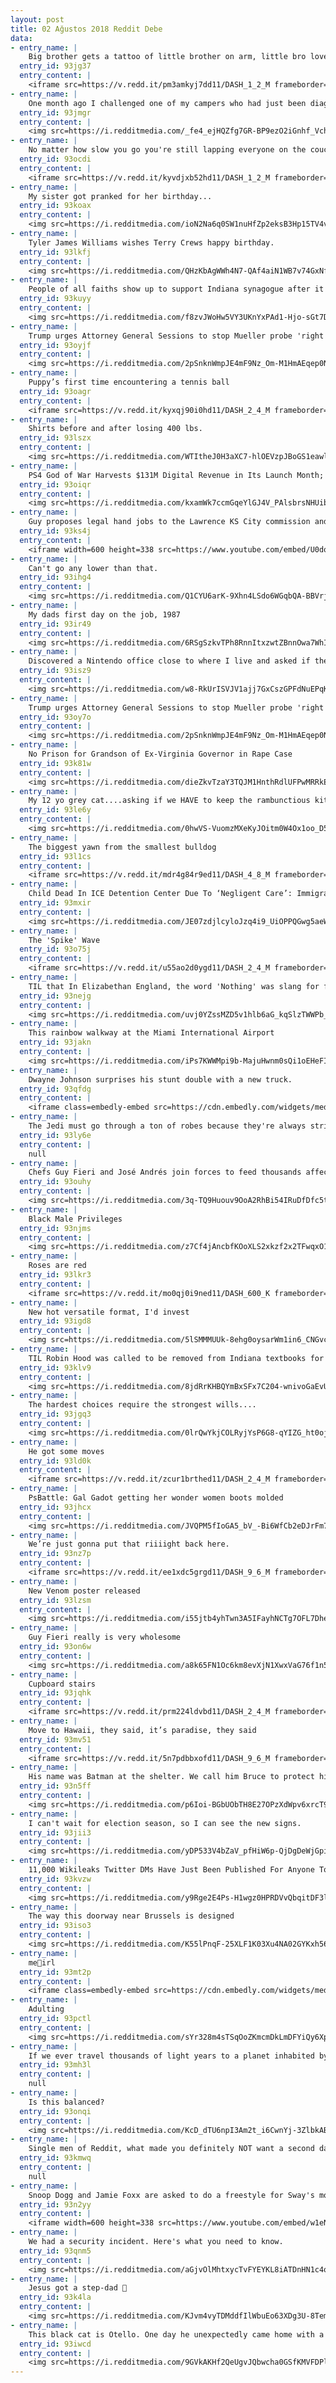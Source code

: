 ```yaml
---
layout: post
title: 02 Ağustos 2018 Reddit Debe
data:
- entry_name: |
    Big brother gets a tattoo of little brother on arm, little bro loves it
  entry_id: 93jg37
  entry_content: |
    <iframe src=https://v.redd.it/pm3amkyj7dd11/DASH_1_2_M frameborder=0></iframe>
- entry_name: |
    One month ago I challenged one of my campers who had just been diagnosed with dyslexia. I told her that if she could read 10 chapter books in the month of July, I would let her choose any color she wanted to dye my hair. Well she finished her challenge and alas I now have pink hair.
  entry_id: 93jmgr
  entry_content: |
    <img src=https://i.redditmedia.com/_fe4_ejHQZfg7GR-BP9ezO2iGnhf_VchkCui8hrUzrI.jpg?s=073c27b82a1263b0a363df4c406ada2a frameborder=0>
- entry_name: |
    No matter how slow you go you're still lapping everyone on the couch.
  entry_id: 93ocdi
  entry_content: |
    <iframe src=https://v.redd.it/kyvdjxb52hd11/DASH_1_2_M frameborder=0></iframe>
- entry_name: |
    My sister got pranked for her birthday...
  entry_id: 93koax
  entry_content: |
    <img src=https://i.redditmedia.com/ioN2Na6q0SW1nuHfZp2eksB3Hp15TV4vI8cjSY8z2tM.jpg?s=e3a1139eb5523a4688d1ca37509c11a5 frameborder=0>
- entry_name: |
    Tyler James Williams wishes Terry Crews happy birthday.
  entry_id: 93lkfj
  entry_content: |
    <img src=https://i.redditmedia.com/QHzKbAgWWh4N7-QAf4aiN1WB7v74GxNfNY7_wV-WUwg.png?s=deaa02c6276ec449241b09c11cc6900d frameborder=0>
- entry_name: |
    People of all faiths show up to support Indiana synagogue after it was vandalized with nazi symbols
  entry_id: 93kuyy
  entry_content: |
    <img src=https://i.redditmedia.com/f8zvJWoHw5VY3UKnYxPAd1-Hjo-sGt7DX_su-YhJBxI.jpg?s=3e384d114d43e11df2708b0c788e3fa2 frameborder=0>
- entry_name: |
    Trump urges Attorney General Sessions to stop Mueller probe 'right now'
  entry_id: 93oyjf
  entry_content: |
    <img src=https://i.redditmedia.com/2pSnknWmpJE4mF9Nz_Om-M1HmAEqep0N35iyuESDP1c.jpg?s=c03c0e75c8c418076152b0aff4c5ef86 frameborder=0>
- entry_name: |
    Puppy’s first time encountering a tennis ball
  entry_id: 93oagr
  entry_content: |
    <iframe src=https://v.redd.it/kyxqj90i0hd11/DASH_2_4_M frameborder=0></iframe>
- entry_name: |
    Shirts before and after losing 400 lbs.
  entry_id: 93lszx
  entry_content: |
    <img src=https://i.redditmedia.com/WTItheJ0H3aXC7-hlOEVzpJBoGS1eawlZhdiONBE678.jpg?s=d792a94e57d922802731edb6e8f9b772 frameborder=0>
- entry_name: |
    PS4 God of War Harvests $131M Digital Revenue in Its Launch Month; Shows Significant Demand for Story-driven Games
  entry_id: 93oiqr
  entry_content: |
    <img src=https://i.redditmedia.com/kxamWk7ccmGqeYlGJ4V_PAlsbrsNHUibu27wCFCpWgE.jpg?s=afdf8b82ba8995e1fc224501d281864f frameborder=0>
- entry_name: |
    Guy proposes legal hand jobs to the Lawrence KS City commission and it's amazing.
  entry_id: 93ks4j
  entry_content: |
    <iframe width=600 height=338 src=https://www.youtube.com/embed/U0doq2bNiDo?feature=oembed&enablejsapi=1 frameborder=0 allow=autoplay; encrypted-media allowfullscreen></iframe>
- entry_name: |
    Can't go any lower than that.
  entry_id: 93ihg4
  entry_content: |
    <img src=https://i.redditmedia.com/Q1CYU6arK-9Xhn4LSdo6WGqbQA-BBVrje4MUa3CqW9o.jpg?s=3ac6d5ad3208dab110634bd8256cbc48 frameborder=0>
- entry_name: |
    My dads first day on the job, 1987
  entry_id: 93ir49
  entry_content: |
    <img src=https://i.redditmedia.com/6RSgSzkvTPh8RnnItxzwtZBnnOwa7WhItwX1A4oeCpw.jpg?s=f63beedc950990d8faa82e45843189b1 frameborder=0>
- entry_name: |
    Discovered a Nintendo office close to where I live and asked if they had any kind of tour or something. Lady told me they hadn’t but she handed me a bag full of cool souvenirs. This coin is definitely the best of all!
  entry_id: 93isz9
  entry_content: |
    <img src=https://i.redditmedia.com/w8-RkUrISVJV1ajj7GxCszGPFdNuEPqKBDVt0W1L5xg.jpg?s=d685f6f34494801047aefc3a8daf71b3 frameborder=0>
- entry_name: |
    Trump urges Attorney General Sessions to stop Mueller probe 'right now
  entry_id: 93oy7o
  entry_content: |
    <img src=https://i.redditmedia.com/2pSnknWmpJE4mF9Nz_Om-M1HmAEqep0N35iyuESDP1c.jpg?s=c03c0e75c8c418076152b0aff4c5ef86 frameborder=0>
- entry_name: |
    No Prison for Grandson of Ex-Virginia Governor in Rape Case
  entry_id: 93k81w
  entry_content: |
    <img src=https://i.redditmedia.com/dieZkvTzaY3TQJM1HnthRdlUFPwMRRkEfft30Xpvs6k.jpg?s=ffba605a3e3b4995e3eca9455f262a84 frameborder=0>
- entry_name: |
    My 12 yo grey cat....asking if we HAVE to keep the rambunctious kittens 🐯🐯
  entry_id: 93le6y
  entry_content: |
    <img src=https://i.redditmedia.com/0hwVS-VuomzMXeKyJOitm0W4Ox1oo_D5NAs0V3SBKQQ.jpg?s=5711cfeb316e5443dbcdbb06c80a6902 frameborder=0>
- entry_name: |
    The biggest yawn from the smallest bulldog
  entry_id: 93l1cs
  entry_content: |
    <iframe src=https://v.redd.it/mdr4g84r9ed11/DASH_4_8_M frameborder=0></iframe>
- entry_name: |
    Child Dead In ICE Detention Center Due To ‘Negligent Care’: Immigration Lawyer
  entry_id: 93mxir
  entry_content: |
    <img src=https://i.redditmedia.com/JE07zdjlcyloJzq4i9_UiOPPQGwg5aeWSdoV6AdACck.jpg?s=b25c6954c5df5682861c49099626f43a frameborder=0>
- entry_name: |
    The 'Spike' Wave
  entry_id: 93o75j
  entry_content: |
    <iframe src=https://v.redd.it/u55ao2d0ygd11/DASH_2_4_M frameborder=0></iframe>
- entry_name: |
    TIL that In Elizabethan England, the word 'Nothing' was slang for female genitalia. The title of the Shakespeare play 'Much Ado About Nothing' is a double entendre.
  entry_id: 93nejg
  entry_content: |
    <img src=https://i.redditmedia.com/uvj0YZssMZD5v1hlb6aG_kqSlzTWWPb_CFm9rYjwOA8.jpg?s=f763687bc643074fff21f8643f8fab92 frameborder=0>
- entry_name: |
    This rainbow walkway at the Miami International Airport
  entry_id: 93jakn
  entry_content: |
    <img src=https://i.redditmedia.com/iPs7KWWMpi9b-MajuHwnm0sQi1oEHeFIBfaO0Z9KdnQ.jpg?s=cbd108cd6f6e83abf88f52023028fa8a frameborder=0>
- entry_name: |
    Dwayne Johnson surprises his stunt double with a new truck.
  entry_id: 93qfdg
  entry_content: |
    <iframe class=embedly-embed src=https://cdn.embedly.com/widgets/media.html?src=https%3A%2F%2Fgfycat.com%2Fifr%2FLateHugeBluebottlejellyfish&url=https%3A%2F%2Fgfycat.com%2FLateHugeBluebottlejellyfish&image=https%3A%2F%2Fthumbs.gfycat.com%2FLateHugeBluebottlejellyfish-size_restricted.gif&key=522baf40bd3911e08d854040d3dc5c07&type=text%2Fhtml&schema=gfycat width=480 height=260 scrolling=no frameborder=0 allow=autoplay; fullscreen allowfullscreen=true></iframe>
- entry_name: |
    The Jedi must go through a ton of robes because they're always stripping them off before combat and just leaving them there.
  entry_id: 93ly6e
  entry_content: |
    null
- entry_name: |
    Chefs Guy Fieri and José Andrés join forces to feed thousands affected by California fires
  entry_id: 93ouhy
  entry_content: |
    <img src=https://i.redditmedia.com/3q-TQ9Huouv9OoA2RhBi54IRuDfDfc5ts8IPhqvKL60.jpg?s=6f4cfafbb52731c095aa1cb8c890a6fb frameborder=0>
- entry_name: |
    Black Male Privileges
  entry_id: 93njms
  entry_content: |
    <img src=https://i.redditmedia.com/z7Cf4jAncbfKOoXLS2xkzf2x2TFwqxO15K_Lb_7C6Mg.jpg?s=94060c92fbc53d56cc7a0fce24d6f875 frameborder=0>
- entry_name: |
    Roses are red
  entry_id: 93lkr3
  entry_content: |
    <iframe src=https://v.redd.it/mo0qj0i9ned11/DASH_600_K frameborder=0></iframe>
- entry_name: |
    New hot versatile format, I'd invest
  entry_id: 93igd8
  entry_content: |
    <img src=https://i.redditmedia.com/5lSMMMUUk-8ehg0oysarWm1in6_CNGvcv7A7zTY52gE.jpg?s=978f72fd3ab55cf0c246a81791034493 frameborder=0>
- entry_name: |
    TIL Robin Hood was called to be removed from Indiana textbooks for being communist
  entry_id: 93klv9
  entry_content: |
    <img src=https://i.redditmedia.com/8jdRrKHBQYmBxSFx7C204-wnivoGaEvUf5F60YcyqYM.jpg?s=c671673c150c25d5e14285c48a4248b9 frameborder=0>
- entry_name: |
    The hardest choices require the strongest wills....
  entry_id: 93jgq3
  entry_content: |
    <img src=https://i.redditmedia.com/0lrQwYkjCOLRyjYsP6G8-qYIZG_ht0ojWmnNHNt83eU.jpg?s=93dcab2dbf2c9c19d7533e9e8dda4301 frameborder=0>
- entry_name: |
    He got some moves
  entry_id: 93ld0k
  entry_content: |
    <iframe src=https://v.redd.it/zcur1brthed11/DASH_2_4_M frameborder=0></iframe>
- entry_name: |
    PsBattle: Gal Gadot getting her wonder women boots molded
  entry_id: 93jhcx
  entry_content: |
    <img src=https://i.redditmedia.com/JVQPM5fIoGA5_bV_-Bi6WfCb2eDJrFm7i7VIgQnveX8.jpg?s=6bd5e38ef45864e4f93039c126ed846d frameborder=0>
- entry_name: |
    We’re just gonna put that riiiight back here.
  entry_id: 93nz7p
  entry_content: |
    <iframe src=https://v.redd.it/ee1xdc5grgd11/DASH_9_6_M frameborder=0></iframe>
- entry_name: |
    New Venom poster released
  entry_id: 93lzsm
  entry_content: |
    <img src=https://i.redditmedia.com/i55jtb4yhTwn3A5IFayhNCTg7OFL7DheNMl_GIsUGlo.jpg?s=190d21b63fd27b4c82fde234cec58bdc frameborder=0>
- entry_name: |
    Guy Fieri really is very wholesome
  entry_id: 93on6w
  entry_content: |
    <img src=https://i.redditmedia.com/a8k65FN1Oc6km8evXjN1XwxVaG76f1n54gZQHHTEKuU.jpg?s=53f9c20b68addc5c8c46b2c274348fab frameborder=0>
- entry_name: |
    Cupboard stairs
  entry_id: 93jqhk
  entry_content: |
    <iframe src=https://v.redd.it/prm224ldvbd11/DASH_2_4_M frameborder=0></iframe>
- entry_name: |
    Move to Hawaii, they said, it’s paradise, they said
  entry_id: 93mv51
  entry_content: |
    <iframe src=https://v.redd.it/5n7pdbbxofd11/DASH_9_6_M frameborder=0></iframe>
- entry_name: |
    His name was Batman at the shelter. We call him Bruce to protect his secret identity.
  entry_id: 93n5ff
  entry_content: |
    <img src=https://i.redditmedia.com/p6Ioi-BGbUObTH8E27OPzXdWpv6xrcT9bpj-pANlDmY.jpg?s=c6b77b7871b9ef44864fd124c67d59b9 frameborder=0>
- entry_name: |
    I can't wait for election season, so I can see the new signs.
  entry_id: 93jii3
  entry_content: |
    <img src=https://i.redditmedia.com/yDP533V4bZaV_pfHiW6p-QjDgDeWjGpiaZIGI7ypCOk.jpg?s=6492714d09d924cdca92c0fb5b2e045c frameborder=0>
- entry_name: |
    11,000 Wikileaks Twitter DMs Have Just Been Published For Anyone To Read
  entry_id: 93kvzw
  entry_content: |
    <img src=https://i.redditmedia.com/y9Rge2E4Ps-H1wgz0HPRDVvQbqitDF3l8f8o058awyA.jpg?s=db6427c3265ab11ec67466aea38a18fe frameborder=0>
- entry_name: |
    The way this doorway near Brussels is designed
  entry_id: 93iso3
  entry_content: |
    <img src=https://i.redditmedia.com/K55lPnqF-25XLF1K03Xu4NA02GYKxh56cKSTH24AVSQ.jpg?s=d7324447ea0c92a2947555367a66c678 frameborder=0>
- entry_name: |
    me🐸irl
  entry_id: 93mt2p
  entry_content: |
    <iframe class=embedly-embed src=https://cdn.embedly.com/widgets/media.html?src=https%3A%2F%2Fgfycat.com%2Fifr%2FLamePerfumedHapuka&url=https%3A%2F%2Fgfycat.com%2FLamePerfumedHapuka&image=https%3A%2F%2Fthumbs.gfycat.com%2FLamePerfumedHapuka-size_restricted.gif&key=522baf40bd3911e08d854040d3dc5c07&type=text%2Fhtml&schema=gfycat width=600 height=292 scrolling=no frameborder=0 allow=autoplay; fullscreen allowfullscreen=true></iframe>
- entry_name: |
    Adulting
  entry_id: 93pctl
  entry_content: |
    <img src=https://i.redditmedia.com/sYr328m4sTSqOoZKmcmDkLmDFYiQy6Xp_Do0NtgncO4.jpg?s=d9ba1ad424740c01c3c48b2304692a06 frameborder=0>
- entry_name: |
    If we ever travel thousands of light years to a planet inhabited by intelligent life, let’s just make patterns in their crops and leave.
  entry_id: 93mh3l
  entry_content: |
    null
- entry_name: |
    Is this balanced?
  entry_id: 93onqi
  entry_content: |
    <img src=https://i.redditmedia.com/KcD_dTU6npI3Am2t_i6CwnYj-3ZlbkABSberFwVNFrA.png?s=00c2c1aa34faeb5efc60bf9a61fdb4ba frameborder=0>
- entry_name: |
    Single men of Reddit, what made you definitely NOT want a second date with a woman you went out with?
  entry_id: 93kmwq
  entry_content: |
    null
- entry_name: |
    Snoop Dogg and Jamie Foxx are asked to do a freestyle for Sway's morning show live on the air. They practically create a finished product full song together, with hook and verses, on the spot!
  entry_id: 93n2yy
  entry_content: |
    <iframe width=600 height=338 src=https://www.youtube.com/embed/w1eNRpQeHk0?feature=oembed&enablejsapi=1 frameborder=0 allow=autoplay; encrypted-media allowfullscreen></iframe>
- entry_name: |
    We had a security incident. Here's what you need to know.
  entry_id: 93qnm5
  entry_content: |
    <img src=https://i.redditmedia.com/aGjvOlMhtxycTvFYEYKL8iATDnHN1c4qB4AefShKBzE.png?s=824e3737d822cdf2d364fc45f72dd408 frameborder=0>
- entry_name: |
    Jesus got a step-dad 🤔
  entry_id: 93k4la
  entry_content: |
    <img src=https://i.redditmedia.com/KJvm4vyTDMddfIlWbuEo63XDg3U-8TemXuaTdf_qXrY.jpg?s=81bc3d074e07896ed8f43cd3f1ccbca0 frameborder=0>
- entry_name: |
    This black cat is Otello. One day he unexpectedly came home with a stray baby kitten in his snout. We decided to keep it since he already seemed to have made up his mind. And that's how he became a father at 20 years old.
  entry_id: 93iwcd
  entry_content: |
    <img src=https://i.redditmedia.com/9GVkAKHf2QeUgvJQbwcha0GSfKMVFDPlaabyJqbTUT0.jpg?s=00944dc05a7a7722ae824dcb5d706ad9 frameborder=0>
---
```

